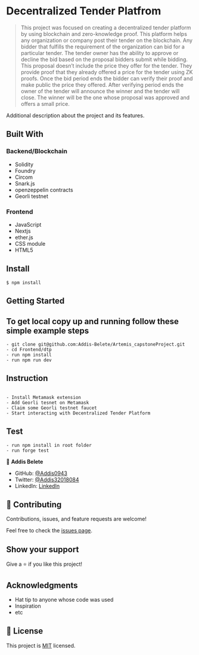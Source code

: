 # Decentralized Tender Platfrom

> This project was focused on creating a decentralized tender platform by using blockchain and zero-knowledge proof. This platform helps any organization or company post their tender on the blockchain. Any bidder that fulfills the requirement of the organization can bid for a particular tender. The tender owner has the ability to approve or decline the bid based on the proposal bidders submit while bidding. This proposal doesn’t include the price they offer for the tender. They provide proof that they already offered a price for the tender using ZK proofs. Once the bid period ends the bidder can verify their proof and make public the price they offered. After verifying period ends the owner of the tender will announce the winner and the tender will close. The winner will be the one whose proposal was approved and offers a small price.

Additional description about the project and its features.

## Built With

### Backend/Blockchain
- Solidity
- Foundry
- Circom
- Snark.js
- openzeppelin contracts
- Georli testnet

### Frontend
- JavaScript
- Nextjs
- ether.js
- CSS module
- HTML5

## Install

```
$ npm install

```

## Getting Started

## To get local copy up and running follow these simple example steps

```
- git clone git@github.com:Addis-Belete/Artemis_capstoneProject.git
- cd Frontend/dtp
- run npm install
- run npm run dev

```

## Instruction 

```

- Install Metamask extension 
- Add Georli tesnet on Metamask
- Claim some Georli testnet faucet
- Start interacting with Decentralized Tender Platform

```

## Test

```
- run npm install in root folder
- run forge test 
```

👤 **Addis Belete**

- GitHub: [@Addis0943](https://github.com/Addis0943)
- Twitter: [@Addis32018084](https://twitter.com/Addis32018084)
- LinkedIn: [LinkedIn](https://www.linkedin.com/in/addis-belete-134b98191/)

## 🤝 Contributing

Contributions, issues, and feature requests are welcome!

Feel free to check the [issues page](../../issues/).

## Show your support

Give a ⭐️ if you like this project!

## Acknowledgments

- Hat tip to anyone whose code was used
- Inspiration
- etc

## 📝 License

This project is [MIT](./MIT.md) licensed.

```

```